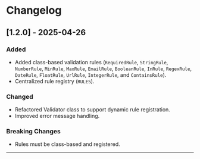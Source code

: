 # Changelog

## [1.2.0] - 2025-04-26
### Added
- Added class-based validation rules (`RequiredRule`, `StringRule`, `NumberRule`, `MinRule`, `MaxRule`, `EmailRule`, `BooleanRule`, `InRule`, `RegexRule`, `DateRule`, `FloatRule`, `UrlRule`, `IntegerRule`, and `ContainsRule`).
- Centralized rule registry (`RULES`).

### Changed
- Refactored Validator class to support dynamic rule registration.
- Improved error message handling.

### Breaking Changes
- Rules must be class-based and registered.

---
